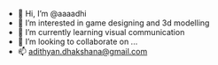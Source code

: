 - 👋 Hi, I’m @aaaadhi
- 👀 I’m interested in game designing and 3d modelling
- 🌱 I’m currently learning visual communication
- 💞️ I’m looking to collaborate on ...
- 📫 adithyan.dhakshana@gmail.com

<!---
aaaadhi/aaaadhi is a ✨ special ✨ repository because its `README.md` (this file) appears on your GitHub profile.
You can click the Preview link to take a look at your changes.
--->
